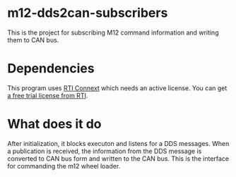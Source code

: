 # m12-dds2can-subscribers
This is the project for subscribing M12 command information and writing them to CAN bus.

# Dependencies
This program uses [RTI Connext](https://www.rti.com/products) which needs an active license. You can get [a free trial license from RTI](https://www.rti.com/free-trial).

# What does it do
After initialization, it blocks executon and listens for a DDS messages. When a publication is received, the information from the DDS message is converted to CAN bus form and written to the CAN bus. This is the interface for commanding the m12 wheel loader.
